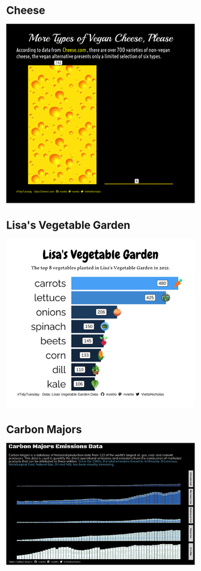 # Cheese
![](https://github.com/nvietto/TidyTuesday/blob/main/2024/Cheese/cheese.png)

# Lisa's Vegetable Garden
![Lisa's Vegetable Garden](https://github.com/nvietto/TidyTuesday/blob/main/2024/Vegetable%20Garden/Vege.png)

# Carbon Majors
![Emissions](https://github.com/nvietto/TidyTuesday/blob/main/2024/Emissions/Emissions.png)
